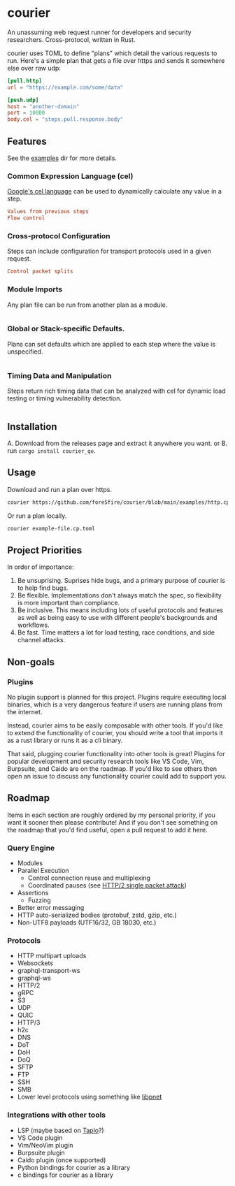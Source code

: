 # courier
An unassuming web request runner for developers and security researchers.
Cross-protocol, written in Rust.

courier uses TOML to define "plans" which detail the various requests to run.
Here's a simple plan that gets a file over https and sends it somewhere else
over raw udp:

```toml
[pull.http]
url = "https://example.com/some/data"

[push.udp]
host = "another-domain"
port = 10000
body.cel = "steps.pull.response.body"
```

## Features

See the [examples](/examples) dir for more details.

### Common Expression Language (cel)

[Google's cel language](https://github.com/google/cel-spec) can be used to
dynamically calculate any value in a step.

```toml
Values from previous steps
Flow control
```

### Cross-protocol Configuration

Steps can include configuration for transport protocols used in a given
request.

```toml
Control packet splits
```

### Module Imports

Any plan file can be run from another plan as a module.

```toml
```

### Global or Stack-specific Defaults.

Plans can set defaults which are applied to each step where the value is
unspecified.

```toml
```

### Timing Data and Manipulation

Steps return rich timing data that can be analyzed with cel for dynamic load
testing or timing vulnerability detection.

```toml
```

## Installation

A. Download from the releases page and extract it anywhere you want.
or
B. run `cargo install courier_qe`.

## Usage

Download and run a plan over https.
```sh
courier https://github.com/fore5fire/courier/blob/main/examples/http.cp.toml
```

Or run a plan locally.
```sh
courier example-file.cp.toml
```

## Project Priorities
In order of importance:
1. Be unsuprising. Suprises hide bugs, and a primary purpose of courier is to
   help find bugs.
2. Be flexible. Implementations don't always match the spec, so flexibility is
   more important than compliance.
3. Be inclusive. This means including lots of useful protocols and features as
   well as being easy to use with different people's backgrounds and workflows.
4. Be fast. Time matters a lot for load testing, race conditions, and side
   channel attacks.

## Non-goals

### Plugins
No plugin support is planned for this project. Plugins require executing local
binaries, which is a very dangerous feature if users are running plans from the
internet.

Instead, courier aims to be easily composable with other tools. If you'd like
to extend the functionality of courier, you should write a tool that imports it
as a rust library or runs it as a cli binary.

That said, plugging courier functionality into other tools is great! Plugins
for popular development and security research tools like VS Code, Vim,
Burpsuite, and Caido are on the roadmap. If you'd like to see others then
open an issue to discuss any functionality courier could add to support you.

## Roadmap

Items in each section are roughly ordered by my personal priority, if you want
it sooner then please contribute! And if you don't see something on the roadmap
that you'd find useful, open a pull request to add it here.

### Query Engine
- Modules
- Parallel Execution
    - Control connection reuse and multiplexing
    - Coordinated pauses (see [HTTP/2 single packet attack](https://portswigger.net/research/smashing-the-state-machine#single-packet-attack))
- Assertions
    - Fuzzing
- Better error messaging
- HTTP auto-serialized bodies (protobuf, zstd, gzip, etc.)
- Non-UTF8 payloads (UTF16/32, GB 18030, etc.)

### Protocols
- HTTP multipart uploads
- Websockets
- graphql-transport-ws
- graphql-ws
- HTTP/2
- gRPC
- S3
- UDP
- QUIC
- HTTP/3
- h2c
- DNS
- DoT
- DoH
- DoQ
- SFTP
- FTP
- SSH
- SMB
- Lower level protocols using something like [libpnet](https://github.com/libpnet/libpnet)
  
### Integrations with other tools
- LSP (maybe based on [Taplo](https://taplo.tamasfe.dev/)?)
- VS Code plugin
- Vim/NeoVim plugin
- Burpsuite plugin
- Caido plugin (once supported)
- Python bindings for courier as a library
- c bindings for courier as a library
